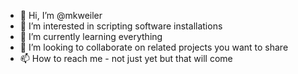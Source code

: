 - 👋 Hi, I’m @mkweiler
- 👀 I’m interested in scripting software installations
- 🌱 I’m currently learning everything
- 💞️ I’m looking to collaborate on related projects you want to share
- 📫 How to reach me - not just yet but that will come

<!---
mkweiler/mkweiler is a ✨ special ✨ repository because its `README.md` (this file) appears on your GitHub profile.
You can click the Preview link to take a look at your changes.
--->
